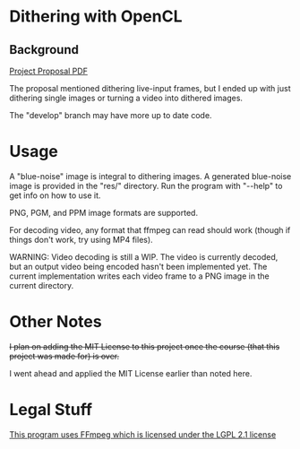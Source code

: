 # Dithering with OpenCL

## Background

[Project Proposal PDF](https://seodisparate.com/static/uploads/EN605.617.81.FA21_ProjectProposal.pdf)

The proposal mentioned dithering live-input frames, but I ended up with just
dithering single images or turning a video into dithered images.

The "develop" branch may have more up to date code.

# Usage

A "blue-noise" image is integral to dithering images. A generated blue-noise
image is provided in the "res/" directory. Run the program with "--help" to get
info on how to use it.

PNG, PGM, and PPM image formats are supported.

For decoding video, any format that ffmpeg can read should work (though if
things don't work, try using MP4 files).

WARNING: Video decoding is still a WIP. The video is currently decoded, but an
output video being encoded hasn't been implemented yet. The current
implementation writes each video frame to a PNG image in the current directory.

# Other Notes

~~I plan on adding the MIT License to this project once the course (that this
project was made for) is over.~~

I went ahead and applied the MIT License earlier than noted here.

# Legal Stuff

[This program uses FFmpeg which is licensed under the LGPL 2.1 license](https://ffmpeg.org/legal.html)
